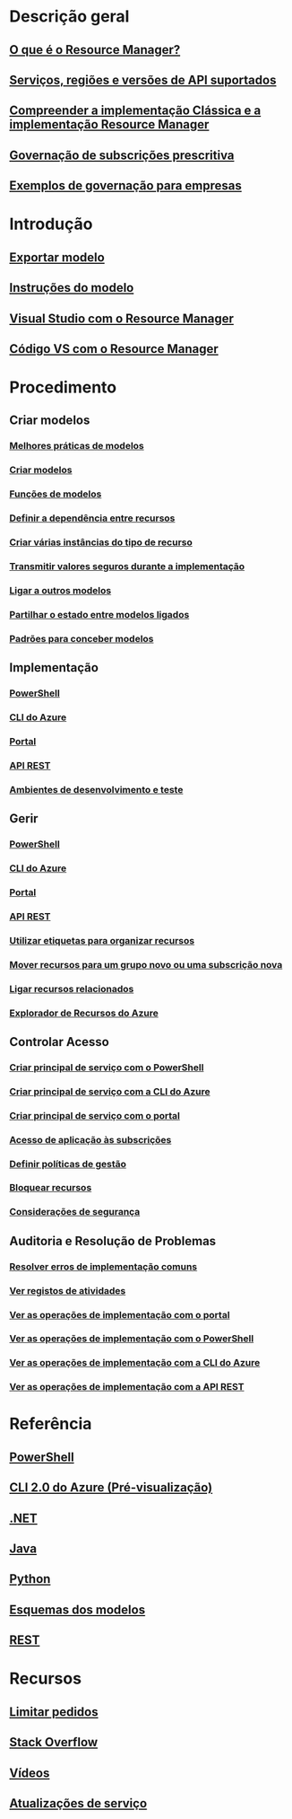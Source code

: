 # Descrição geral
## [O que é o Resource Manager?](resource-group-overview.md)
## [Serviços, regiões e versões de API suportados](resource-manager-supported-services.md)
## [Compreender a implementação Clássica e a implementação Resource Manager](resource-manager-deployment-model.md)
## [Governação de subscrições prescritiva](resource-manager-subscription-governance.md)
## [Exemplos de governação para empresas](resource-manager-subscription-examples.md)

# Introdução
## [Exportar modelo](resource-manager-export-template.md)
## [Instruções do modelo](resource-manager-template-walkthrough.md)
## [Visual Studio com o Resource Manager](vs-azure-tools-resource-groups-deployment-projects-create-deploy.md)
## [Código VS com o Resource Manager](resource-manager-vs-code.md)

# Procedimento
## Criar modelos
### [Melhores práticas de modelos](resource-manager-template-best-practices.md)
### [Criar modelos](resource-group-authoring-templates.md)
### [Funções de modelos](resource-group-template-functions.md)
### [Definir a dependência entre recursos](resource-group-define-dependencies.md)
### [Criar várias instâncias do tipo de recurso](resource-group-create-multiple.md)
### [Transmitir valores seguros durante a implementação](resource-manager-keyvault-parameter.md)
### [Ligar a outros modelos](resource-group-linked-templates.md)
### [Partilhar o estado entre modelos ligados](best-practices-resource-manager-state.md)
### [Padrões para conceber modelos](best-practices-resource-manager-design-templates.md)
## Implementação
### [PowerShell](resource-group-template-deploy.md)
### [CLI do Azure](resource-group-template-deploy-cli.md)
### [Portal](resource-group-template-deploy-portal.md)
### [API REST](resource-group-template-deploy-rest.md)
### [Ambientes de desenvolvimento e teste](solution-dev-test-environments.md)
## Gerir
### [PowerShell](powershell-azure-resource-manager.md)
### [CLI do Azure](xplat-cli-azure-resource-manager.md)
### [Portal](resource-group-portal.md)
### [API REST](resource-manager-rest-api.md)
### [Utilizar etiquetas para organizar recursos](resource-group-using-tags.md)
### [Mover recursos para um grupo novo ou uma subscrição nova](resource-group-move-resources.md)
### [Ligar recursos relacionados](resource-group-link-resources.md)
### [Explorador de Recursos do Azure](resource-manager-resource-explorer.md)
## Controlar Acesso
### [Criar principal de serviço com o PowerShell](resource-group-authenticate-service-principal.md)
### [Criar principal de serviço com a CLI do Azure](resource-group-authenticate-service-principal-cli.md)
### [Criar principal de serviço com o portal](resource-group-create-service-principal-portal.md)
### [Acesso de aplicação às subscrições](resource-manager-api-authentication.md)
### [Definir políticas de gestão](resource-manager-policy.md)
### [Bloquear recursos](resource-group-lock-resources.md)
### [Considerações de segurança](best-practices-resource-manager-security.md)
## Auditoria e Resolução de Problemas
### [Resolver erros de implementação comuns](resource-manager-common-deployment-errors.md)
### [Ver registos de atividades](resource-group-audit.md)
### [Ver as operações de implementação com o portal](resource-manager-troubleshoot-deployments-portal.md)
### [Ver as operações de implementação com o PowerShell](resource-manager-troubleshoot-deployments-powershell.md)
### [Ver as operações de implementação com a CLI do Azure](resource-manager-troubleshoot-deployments-cli.md)
### [Ver as operações de implementação com a API REST](resource-manager-troubleshoot-deployments-rest.md)

# Referência
## [PowerShell](/powershell/resourcemanager/azurerm.resources/v3.2.0/azurerm.resources)
## [CLI 2.0 do Azure (Pré-visualização)](/cli/azure/resource)
## [.NET](/dotnet/api/microsoft.azure.management.resourcemanager)
## [Java](/java/api/com.microsoft.azure.management.resources)
## [Python](http://azure-sdk-for-python.readthedocs.io/en/latest/resourcemanagement.html)
## [Esquemas dos modelos](https://github.com/Azure/azure-resource-manager-schemas)
## [REST](/rest/api/resources/)

# Recursos
## [Limitar pedidos](resource-manager-request-limits.md)
## [Stack Overflow](http://stackoverflow.com/questions/tagged/azure-resource-manager)
## [Vídeos](https://azure.microsoft.com/documentation/videos/index/?services=azure-resource-manager)
## [Atualizações de serviço](https://azure.microsoft.com/updates/?product=azure-resource-manager)


<!--HONumber=Dec16_HO1-->


